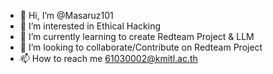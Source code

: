 - 👋 Hi, I’m @Masaruz101
- 👀 I’m interested in Ethical Hacking
- 🌱 I’m currently learning to create Redteam Project & LLM
- 💞️ I’m looking to collaborate/Contribute on Redteam Project
- 📫 How to reach me 61030002@kmitl.ac.th

<!---
Masaruz101/Masaruz101 is a ✨ special ✨ repository because its `README.md` (this file) appears on your GitHub profile.
You can click the Preview link to take a look at your changes.
--->
